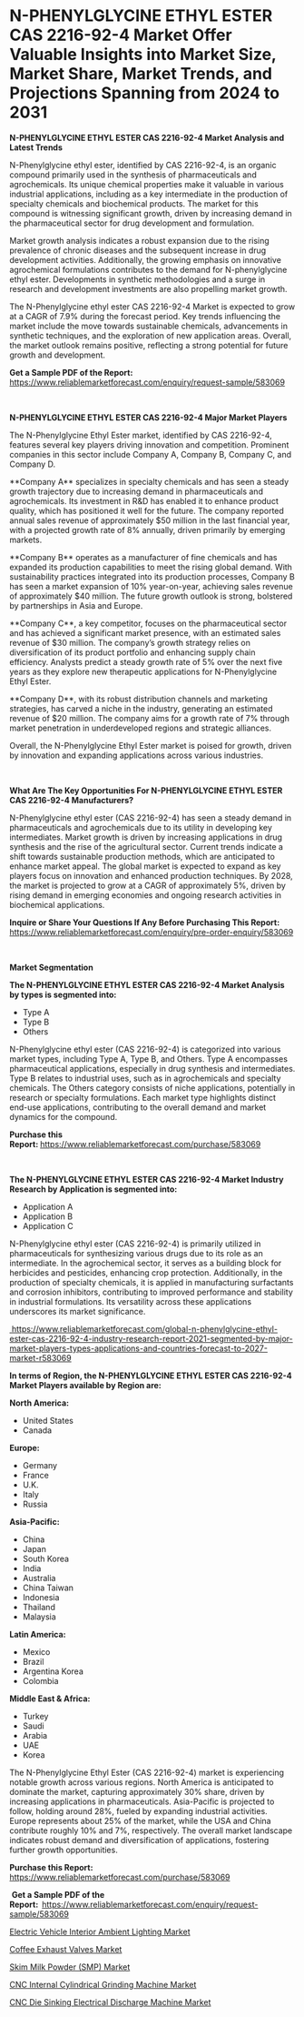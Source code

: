 <p><h1>N-PHENYLGLYCINE ETHYL ESTER CAS 2216-92-4 Market Offer Valuable Insights into Market Size, Market Share, Market Trends, and Projections Spanning from 2024 to 2031</h1></p><p><strong>N-PHENYLGLYCINE ETHYL ESTER CAS 2216-92-4 Market Analysis and Latest Trends</strong></p>
<p><p>N-Phenylglycine ethyl ester, identified by CAS 2216-92-4, is an organic compound primarily used in the synthesis of pharmaceuticals and agrochemicals. Its unique chemical properties make it valuable in various industrial applications, including as a key intermediate in the production of specialty chemicals and biochemical products. The market for this compound is witnessing significant growth, driven by increasing demand in the pharmaceutical sector for drug development and formulation.</p><p>Market growth analysis indicates a robust expansion due to the rising prevalence of chronic diseases and the subsequent increase in drug development activities. Additionally, the growing emphasis on innovative agrochemical formulations contributes to the demand for N-phenylglycine ethyl ester. Developments in synthetic methodologies and a surge in research and development investments are also propelling market growth.</p><p>The N-Phenylglycine ethyl ester CAS 2216-92-4 Market is expected to grow at a CAGR of 7.9% during the forecast period. Key trends influencing the market include the move towards sustainable chemicals, advancements in synthetic techniques, and the exploration of new application areas. Overall, the market outlook remains positive, reflecting a strong potential for future growth and development.</p></p>
<p><strong>Get a Sample PDF of the Report:&nbsp;</strong> <a href="https://www.reliablemarketforecast.com/enquiry/request-sample/583069?utm_campaign=1129&utm_medium=2&utm_source=Github&utm_content=ia&utm_term=09122024&utm_id=n-phenylglycine-ethyl-ester-cas-2216-92-4">https://www.reliablemarketforecast.com/enquiry/request-sample/583069</a></p>
<p>&nbsp;</p>
<p><strong>N-PHENYLGLYCINE ETHYL ESTER CAS 2216-92-4 Major Market Players</strong></p>
<p><p>The N-Phenylglycine Ethyl Ester market, identified by CAS 2216-92-4, features several key players driving innovation and competition. Prominent companies in this sector include Company A, Company B, Company C, and Company D.</p><p>**Company A** specializes in specialty chemicals and has seen a steady growth trajectory due to increasing demand in pharmaceuticals and agrochemicals. Its investment in R&D has enabled it to enhance product quality, which has positioned it well for the future. The company reported annual sales revenue of approximately $50 million in the last financial year, with a projected growth rate of 8% annually, driven primarily by emerging markets.</p><p>**Company B** operates as a manufacturer of fine chemicals and has expanded its production capabilities to meet the rising global demand. With sustainability practices integrated into its production processes, Company B has seen a market expansion of 10% year-on-year, achieving sales revenue of approximately $40 million. The future growth outlook is strong, bolstered by partnerships in Asia and Europe.</p><p>**Company C**, a key competitor, focuses on the pharmaceutical sector and has achieved a significant market presence, with an estimated sales revenue of $30 million. The company’s growth strategy relies on diversification of its product portfolio and enhancing supply chain efficiency. Analysts predict a steady growth rate of 5% over the next five years as they explore new therapeutic applications for N-Phenylglycine Ethyl Ester.</p><p>**Company D**, with its robust distribution channels and marketing strategies, has carved a niche in the industry, generating an estimated revenue of $20 million. The company aims for a growth rate of 7% through market penetration in underdeveloped regions and strategic alliances.</p><p>Overall, the N-Phenylglycine Ethyl Ester market is poised for growth, driven by innovation and expanding applications across various industries.</p></p>
<p>&nbsp;</p>
<p><strong>What Are The Key Opportunities For N-PHENYLGLYCINE ETHYL ESTER CAS 2216-92-4 Manufacturers?</strong></p>
<p><p>N-Phenylglycine ethyl ester (CAS 2216-92-4) has seen a steady demand in pharmaceuticals and agrochemicals due to its utility in developing key intermediates. Market growth is driven by increasing applications in drug synthesis and the rise of the agricultural sector. Current trends indicate a shift towards sustainable production methods, which are anticipated to enhance market appeal. The global market is expected to expand as key players focus on innovation and enhanced production techniques. By 2028, the market is projected to grow at a CAGR of approximately 5%, driven by rising demand in emerging economies and ongoing research activities in biochemical applications.</p></p>
<p><strong>Inquire or Share Your Questions If Any Before Purchasing This Report:</strong> <a href="https://www.reliablemarketforecast.com/enquiry/pre-order-enquiry/583069?utm_campaign=1129&utm_medium=2&utm_source=Github&utm_content=ia&utm_term=09122024&utm_id=n-phenylglycine-ethyl-ester-cas-2216-92-4">https://www.reliablemarketforecast.com/enquiry/pre-order-enquiry/583069</a></p>
<p>&nbsp;</p>
<p><strong>Market Segmentation</strong></p>
<p><strong>The N-PHENYLGLYCINE ETHYL ESTER CAS 2216-92-4 Market Analysis by types is segmented into:</strong></p>
<p><ul><li>Type A</li><li>Type B</li><li>Others</li></ul></p>
<p><p>N-Phenylglycine ethyl ester (CAS 2216-92-4) is categorized into various market types, including Type A, Type B, and Others. Type A encompasses pharmaceutical applications, especially in drug synthesis and intermediates. Type B relates to industrial uses, such as in agrochemicals and specialty chemicals. The Others category consists of niche applications, potentially in research or specialty formulations. Each market type highlights distinct end-use applications, contributing to the overall demand and market dynamics for the compound.</p></p>
<p><strong>Purchase this Report:&nbsp;</strong><a href="https://www.reliablemarketforecast.com/purchase/583069?utm_campaign=1129&utm_medium=2&utm_source=Github&utm_content=ia&utm_term=09122024&utm_id=n-phenylglycine-ethyl-ester-cas-2216-92-4">https://www.reliablemarketforecast.com/purchase/583069</a></p>
<p>&nbsp;</p>
<p><strong>The N-PHENYLGLYCINE ETHYL ESTER CAS 2216-92-4 Market Industry Research by Application is segmented into:</strong></p>
<p><ul><li>Application A</li><li>Application B</li><li>Application C</li></ul></p>
<p><p>N-Phenylglycine ethyl ester (CAS 2216-92-4) is primarily utilized in pharmaceuticals for synthesizing various drugs due to its role as an intermediate. In the agrochemical sector, it serves as a building block for herbicides and pesticides, enhancing crop protection. Additionally, in the production of specialty chemicals, it is applied in manufacturing surfactants and corrosion inhibitors, contributing to improved performance and stability in industrial formulations. Its versatility across these applications underscores its market significance.</p></p>
<p><a href="https://www.reliablemarketforecast.com/global-n-phenylglycine-ethyl-ester-cas-2216-92-4-industry-research-report-2021-segmented-by-major-market-players-types-applications-and-countries-forecast-to-2027-market-r583069?utm_campaign=1129&utm_medium=2&utm_source=Github&utm_content=ia&utm_term=09122024&utm_id=n-phenylglycine-ethyl-ester-cas-2216-92-4">&nbsp;https://www.reliablemarketforecast.com/global-n-phenylglycine-ethyl-ester-cas-2216-92-4-industry-research-report-2021-segmented-by-major-market-players-types-applications-and-countries-forecast-to-2027-market-r583069</a></p>
<p><strong>In terms of Region, the N-PHENYLGLYCINE ETHYL ESTER CAS 2216-92-4 Market Players available by Region are:</strong></p>
<p>
    <p> <strong> North America: </strong>
        <ul>
            <li>United States</li>
            <li>Canada</li>
        </ul>
        </p> 
    <p> <strong> Europe: </strong>
        <ul>
            <li>Germany</li>
            <li>France</li>
            <li>U.K.</li>
            <li>Italy</li>
            <li>Russia</li>
        </ul>
        </p> 
    <p> <strong> Asia-Pacific: </strong>
        <ul>
            <li>China</li>
            <li>Japan</li>
            <li>South Korea</li>
            <li>India</li>
            <li>Australia</li>
            <li>China Taiwan</li>
            <li>Indonesia</li>
            <li>Thailand</li>
            <li>Malaysia</li>
        </ul>
        </p> 
    <p> <strong> Latin America: </strong>
        <ul>
            <li>Mexico</li>
            <li>Brazil</li>
            <li>Argentina Korea</li>
            <li>Colombia</li>
        </ul>
        </p> 
    <p> <strong> Middle East & Africa: </strong>
        <ul>
            <li>Turkey</li>
            <li>Saudi</li>
            <li>Arabia</li>
            <li>UAE</li>
            <li>Korea</li>
        </ul>
    </p>
    </p>
<p><p>The N-Phenylglycine Ethyl Ester (CAS 2216-92-4) market is experiencing notable growth across various regions. North America is anticipated to dominate the market, capturing approximately 30% share, driven by increasing applications in pharmaceuticals. Asia-Pacific is projected to follow, holding around 28%, fueled by expanding industrial activities. Europe represents about 25% of the market, while the USA and China contribute roughly 10% and 7%, respectively. The overall market landscape indicates robust demand and diversification of applications, fostering further growth opportunities.</p></p>
<p><strong>Purchase this Report: </strong><a href="https://www.reliablemarketforecast.com/purchase/583069?utm_campaign=1129&utm_medium=2&utm_source=Github&utm_content=ia&utm_term=09122024&utm_id=n-phenylglycine-ethyl-ester-cas-2216-92-4">https://www.reliablemarketforecast.com/purchase/583069</a></p>
<p>&nbsp;<strong>Get a Sample PDF of the Report:&nbsp;&nbsp;</strong><a href="https://www.reliablemarketforecast.com/enquiry/request-sample/583069?utm_campaign=1129&utm_medium=2&utm_source=Github&utm_content=ia&utm_term=09122024&utm_id=n-phenylglycine-ethyl-ester-cas-2216-92-4">https://www.reliablemarketforecast.com/enquiry/request-sample/583069</a></p>
<p><strong></strong></p>
<p><p><a href="https://www.linkedin.com/pulse/evaluating-profitability-electric-vehicle-interior-ambient-y0zee?utm_campaign=1129&utm_medium=2&utm_source=Github&utm_content=ia&utm_term=09122024&utm_id=n-phenylglycine-ethyl-ester-cas-2216-92-4">Electric Vehicle Interior Ambient Lighting Market</a></p><p><a href="https://www.linkedin.com/pulse/the-sympatico-insight-9odme?utm_campaign=1129&utm_medium=2&utm_source=Github&utm_content=ia&utm_term=09122024&utm_id=n-phenylglycine-ethyl-ester-cas-2216-92-4">Coffee Exhaust Valves Market</a></p><p><a href="https://github.com/GroverBarry/Market-Research-Report-List-7/blob/main/skim-milk-powder-smp-market.md?utm_campaign=1129&utm_medium=2&utm_source=Github&utm_content=ia&utm_term=09122024&utm_id=n-phenylglycine-ethyl-ester-cas-2216-92-4">Skim Milk Powder (SMP) Market</a></p><p><a href="https://www.linkedin.com/pulse/futur-trend-quest-sl8ue?utm_campaign=1129&utm_medium=2&utm_source=Github&utm_content=ia&utm_term=09122024&utm_id=n-phenylglycine-ethyl-ester-cas-2216-92-4">CNC Internal Cylindrical Grinding Machine Market</a></p><p><a href="https://www.linkedin.com/pulse/cnc-die-sinking-electrical-discharge-machine-market-analysis-tkvcf?utm_campaign=1129&utm_medium=2&utm_source=Github&utm_content=ia&utm_term=09122024&utm_id=n-phenylglycine-ethyl-ester-cas-2216-92-4">CNC Die Sinking Electrical Discharge Machine Market</a></p></p>